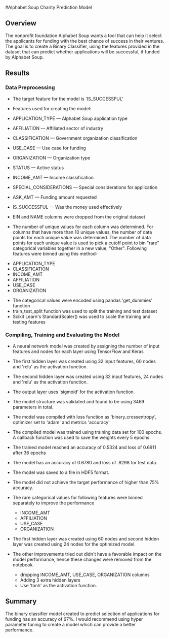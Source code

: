 #Alphabet Soup Charity Prediction Model

## Overview
The nonprofit foundation Alphabet Soup wants a tool that can help it select the applicants for funding with the best chance of success in their ventures. The goal is to create a Binary Classifier,
using the features provided in the dataset that can predict whether applications will be successful, if funded by Alphabet Soup.


## Results

### Data Preprocessing

- The target feature for the model is 'IS_SUCCESSFUL'

- Features used for creating the model:
* APPLICATION_TYPE — Alphabet Soup application type
* AFFILIATION — Affiliated sector of industry
* CLASSIFICATION — Government organization classification
* USE_CASE — Use case for funding
* ORGANIZATION — Organization type
* STATUS — Active status
* INCOME_AMT — Income classification
* SPECIAL_CONSIDERATIONS — Special considerations for application
* ASK_AMT — Funding amount requested
* IS_SUCCESSFUL — Was the money used effectively

* EIN and NAME columns were dropped from the original dataset

* The number of unique values for each column was determined. For columns that have more than 10 unique values, the number of data points for each unique value was determined. The number of data points for each unique value is used to pick a cutoff point to bin "rare" categorical variables together in a new value, "Other". Following features were binned using this method-
- APPLICATION_TYPE
- CLASSIFICATION
- INCOME_AMT
- AFFILIATION
- USE_CASE
- ORGANIZATION
* The categorical values were encoded using pandas 'get_dummies' function
* train_test_split function was used to split the training and test dataset
* Scikit Learn's StandardScaler() was used to scale the training and testing features



### Compiling, Training and Evaluating the Model

* A neural network model was created by assigning the number of input features and nodes for each layer using TensorFlow and Keras
* The first hidden layer was created using 32 input features, 60 nodes and 'relu' as the activation function.
* The second hidden layer was created using 32 input features, 24 nodes and 'relu' as the activation function.
* The output layer uses 'sigmoid' for the activation function.
* The model structure was validated and found to be using 3469 parameters in total.
* The model was compiled with loss function as 'binary_crossentropy', optimizer set to 'adam' and metrics 'accuracy'
* The compiled model was trained using training data set for 100 epochs. A callback function was used to save the weights every 5 epochs.
* The trained model reached an accuracy of 0.5324 and loss of 0.6911 after 36 epochs
* The model has an accuracy of 0.6780 and loss of .8298 for test data.
*  The model was saved to a file in HDF5 format.

* The model did not achieve the target performance of higher than 75% accuracy.

* The rare categorical values for following features were binned separately to improve the performance
  - INCOME_AMT
  - AFFILIATION
  - USE_CASE
  - ORGANIZATION
* The first hidden layer was created using 60 nodes and second hidden layer was created using 24 nodes for the optimized model.
* The other improvements tried out didn't have a favorable impact on the model performance, hence these changes were removed from the notebook.
  - dropping INCOME_AMT, USE_CASE, ORGANIZATION columns
  - Adding 3 extra hidden layers
  - Use 'tanh' as the activation function.  

## Summary

The binary classifier model created to predict selection of applications for funding has an accuracy of 67%. I would recommend using hyper parameter tuning to create a model which can provide a better performance.  
